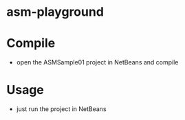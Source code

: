 asm-playground
==============

# Compile

- open the ASMSample01 project in NetBeans and compile

# Usage

- just run the project in NetBeans